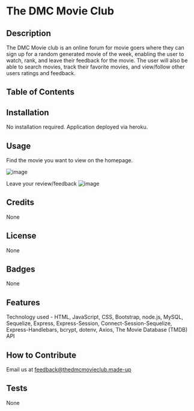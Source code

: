 # The DMC Movie Club

## Description

The DMC Movie club is an online forum for movie goers where they can sign up for a random generated movie of the week, enabling the user to watch, rank, and leave their feedback for the movie.  The user will also be able to search movies, track their favorite movies, and view/follow other users ratings and feedback.

## Table of Contents

## Installation

No installation required.  Application deployed via heroku.

## Usage

Find the movie you want to view on the homepage.

![image](https://github.com/gallm1/movie-club/blob/main/public/images/DMC-MC-Home.png)

Leave your review/feedback
![image](https://github.com/gallm1/movie-club/blob/main/public/images/DMC-MC-Reviews.png)

## Credits

None

## License

None

## Badges

None

## Features

Technology used - HTML, JavaScript, CSS, Bootstrap, node.js, MySQL, Sequelize, Express, Express-Session, Connect-Session-Sequelize, Express-Handlebars, bcrypt, dotenv, Axios, The Movie Database (TMDB) API

## How to Contribute

Email us at feedback@thedmcmovieclub.made-up

## Tests

None